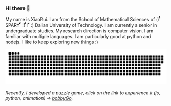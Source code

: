 ### Hi there 👋

My name is XiaoRui. I am from the School of Mathematical Sciences of :) ๎๎๎๎๎๎๎๎๎๎๎๎๎๎๎๎๎๎๎๎๎๎๎๎๎๎๎๎๎๎๎๎๎๎๎๎๎๎๎๎๎๎๎๎๎๎๎๎๎๎ SPARY ้้้้๎๎๎๎้้้้๎๎๎๎้้้้๎๎๎๎้้้้๎๎๎๎้้้้๎๎๎๎้้้้๎๎๎๎้้้้๎๎๎๎ !!  ้้้้๎๎๎๎้้้้๎๎๎๎้้้้๎๎๎๎้้้้๎๎๎๎้้้้๎๎๎๎้้้้๎๎๎๎้้้้๎๎๎๎ !  ้้้้้้้้้้้้้้้้้้้้้้้้้้้้้้้้้้้้้้้้้้้้้้้้้้ :) Dalian University of Technology. I am currently a senior in undergraduate studies. My research direction is computer vision. I am familiar with multiple languages. I am particularly good at python and nodejs. I like to keep exploring new things :)

![github contribution grid snake animation](https://raw.githubusercontent.com/snapre/snapre/output/github-contribution-grid-snake.svg)

_Recently, I developed a puzzle game, click on the link to experience it (js, python, animation) => [bobbyGo](https://bobby.duters-wu.cn)._

